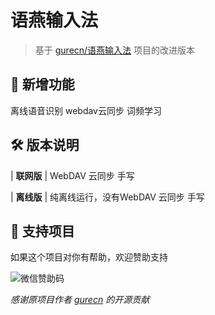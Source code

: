 # 语燕输入法

> 基于 [gurecn/语燕输入法](https://github.com/gurecn/YuyanIme) 项目的改进版本

## 🚀 新增功能

离线语音识别
webdav云同步
词频学习


## 🛠️ 版本说明
| **联网版** |  WebDAV 云同步   手写

| **离线版** | 纯离线运行，没有WebDAV 云同步   手写

## 💝 支持项目

如果这个项目对你有帮助，欢迎赞助支持

![微信赞助码](https://github.com/user-attachments/assets/0425756a-8666-4f9d-a344-5f86c7a8d59d)



*感谢原项目作者 [gurecn](https://github.com/gurecn) 的开源贡献*
